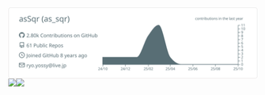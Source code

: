 <a href="https://github.com/asSqr">
  <img align="left" width="812px" src="https://raw.githubusercontent.com/asSqr/asSqr/master/profile-summary-card-output/default/0-profile-details.svg" />
</a>
<a href="https://github.com/asSqr">
  <img align="left" height="170px" src="https://github-readme-stats.vercel.app/api?username=asSqr&count_private=true&show_icons=true" />
</a>
<a href="https://github.com/asSqr">
  <img align="left" height="170px" src="https://github-readme-stats.vercel.app/api/top-langs/?username=asSqr&layout=compact&show_icons=true" />
</a>
<!--
**asSqr/asSqr** is a ✨ _special_ ✨ repository because its `README.md` (this file) appears on your GitHub profile.

Here are some ideas to get you started:

- 🔭 I’m currently working on ...
- 🌱 I’m currently learning ...
- 👯 I’m looking to collaborate on ...
- 🤔 I’m looking for help with ...
- 💬 Ask me about ...
- 📫 How to reach me: ...
- 😄 Pronouns: ...
- ⚡ Fun fact: ...
-->